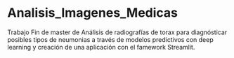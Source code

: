 # Analisis_Imagenes_Medicas

Trabajo Fin de master de Análisis de radiografías de torax para diagnósticar posibles tipos de neumonias a través de modelos predictivos con deep learning y creación de una aplicación con el famework Streamlit.
